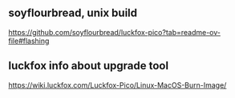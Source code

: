 ## soyflourbread, unix build

https://github.com/soyflourbread/luckfox-pico?tab=readme-ov-file#flashing

## luckfox info about upgrade tool
https://wiki.luckfox.com/Luckfox-Pico/Linux-MacOS-Burn-Image/


